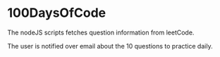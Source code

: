 # 100DaysOfCode

The nodeJS scripts fetches question information from leetCode.

The user is notified over email about the 10 questions to practice daily.
